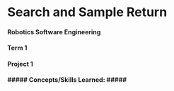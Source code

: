 # Search and Sample Return #
#### Robotics Software Engineering ####
#### Term 1 ####
#### Project 1 ####

__##### Concepts/Skills Learned: #####__
